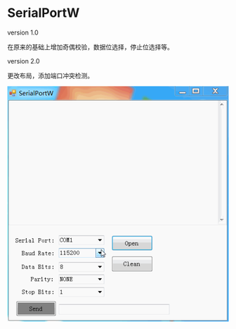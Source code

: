 # SerialPortW

version 1.0

在原来的基础上增加奇偶校验，数据位选择，停止位选择等。

version 2.0

更改布局，添加端口冲突检测。

![](image/serial.gif)

